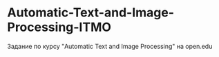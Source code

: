# Automatic-Text-and-Image-Processing-ITMO
Задание по курсу "Automatic Text and Image Processing" на open.edu
